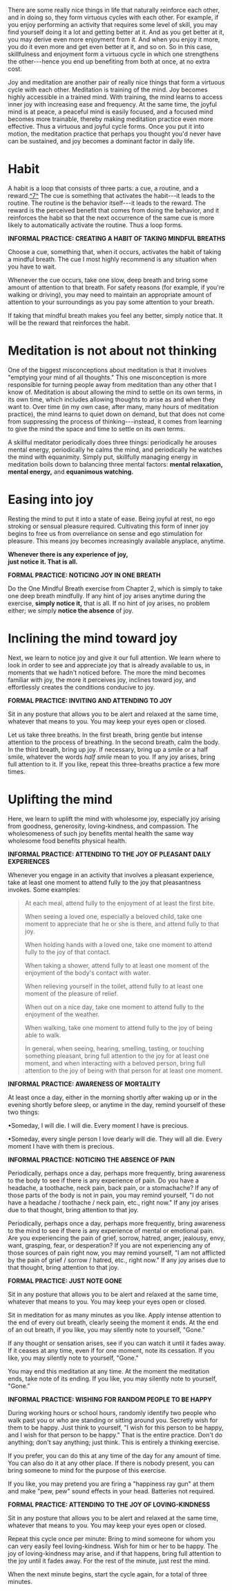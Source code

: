 There are some really nice things in life that naturally reinforce each
other, and in doing so, they form virtuous cycles with each other. For
example, if you enjoy performing an activity that requires some level of
skill, you may find yourself doing it a lot and getting better at it.
And as you get better at it, you may derive even more enjoyment from it.
And when you enjoy it more, you do it even more and get even better at
it, and so on. So in this case, skillfulness and enjoyment form a
virtuous cycle in which one strengthens the other---hence you end up
benefiting from both at once, at no extra cost.

Joy and meditation are another pair of really nice things that form a
virtuous cycle with each other. Meditation is training of the mind. Joy
becomes highly accessible in a trained mind. With training, the mind
learns to access inner joy with increasing ease and frequency. At the
same time, the joyful mind is at peace, a peaceful mind is easily
focused, and a focused mind becomes more trainable, thereby making
meditation practice even more effective. Thus a virtuous and joyful
cycle forms. Once you put it into motion, the meditation practice that
perhaps you thought you'd never have can be sustained, and joy becomes a
dominant factor in daily life.

# Habit

A habit is a loop that consists of three parts: a cue, a routine, and a
reward.[^7^](9780062378941_Notes.xhtml#ch2en7) The cue is something that
activates the habit---it leads to the routine. The routine is the
behavior itself---it leads to the reward. The reward is the perceived
benefit that comes from doing the behavior, and it reinforces the habit
so that the next occurrence of the same cue is more likely to
automatically activate the routine. Thus a loop forms.

**INFORMAL PRACTICE: CREATING A HABIT OF TAKING MINDFUL BREATHS**

Choose a cue, something that, when it occurs, activates the habit of
taking a mindful breath. The cue I most highly recommend is any
situation when you have to wait.

Whenever the cue occurs, take one slow, deep breath and bring some
amount of attention to that breath. For safety reasons (for example, if
you're walking or driving), you may need to maintain an appropriate
amount of attention to your surroundings as you pay some attention to
your breath.

If taking that mindful breath makes you feel any better, simply notice
that. It will be the reward that reinforces the habit.

# Meditation is not about not thinking

One of the biggest misconceptions about meditation is that it involves
"emptying your mind of all thoughts." This one misconception is more
responsible for turning people away from meditation than any other that
I know of. Meditation is about allowing the mind to settle on its own
terms, in its own time, which includes allowing thoughts to arise as and
when they want to. Over time (in my own case, after many, many hours of
meditation practice), the mind learns to quiet down on demand, but that
does not come from suppressing the process of thinking---instead, it
comes from learning to give the mind the space and time to settle on its
own terms.

A skillful meditator periodically does three things: periodically he
arouses mental energy, periodically he calms the mind, and periodically
he watches the mind with equanimity. Simply put, skillfully managing
energy in meditation boils down to balancing three mental
factors: **mental relaxation, mental energy,** and **equanimous
watching.**

# Easing into joy

Resting the mind to put it into a state of ease. Being joyful at rest,
no ego stroking or sensual pleasure required. Cultivating this form of
inner joy begins to free us from overreliance on sense and ego
stimulation for pleasure. This means joy becomes increasingly available
anyplace, anytime.

**Whenever there is any experience of joy,\
just notice it. That is all.**

**FORMAL PRACTICE: NOTICING JOY IN ONE BREATH**

Do the One Mindful Breath exercise from Chapter 2, which is simply to
take one deep breath mindfully. If any hint of joy arises anytime during
the exercise, **simply notice it,** that is all. If no hint of joy
arises, no problem either; we simply **notice the absence** of joy.

# Inclining the mind toward joy

Next, we learn to notice joy and give it our full attention. We learn
where to look in order to see and appreciate joy that is already
available to us, in moments that we hadn't noticed before. The more the
mind becomes familiar with joy, the more it perceives joy, inclines
toward joy, and effortlessly creates the conditions conducive to joy.

**FORMAL PRACTICE: INVITING AND ATTENDING TO JOY**

Sit in any posture that allows you to be alert and relaxed at the same
time, whatever that means to you. You may keep your eyes open or closed.

Let us take three breaths. In the first breath, bring gentle but intense
attention to the process of breathing. In the second breath, calm the
body. In the third breath, bring up joy. If necessary, bring up a smile
or a half smile, whatever the words *half smile* mean to you. If any joy
arises, bring full attention to it. If you like, repeat this
three-breaths practice a few more times.

# Uplifting the mind

Here, we learn to uplift the mind with wholesome joy, especially joy
arising from goodness, generosity, loving-kindness, and compassion. The
wholesomeness of such joy benefits mental health the same way wholesome
food benefits physical health.

**INFORMAL PRACTICE: ATTENDING TO THE JOY OF PLEASANT DAILY
EXPERIENCES**

Whenever you engage in an activity that involves a pleasant experience,
take at least one moment to attend fully to the joy that pleasantness
invokes. Some examples:

> At each meal, attend fully to the enjoyment of at least the first
> bite.
>
> When seeing a loved one, especially a beloved child, take one moment
> to appreciate that he or she is there, and attend fully to that joy.
>
> When holding hands with a loved one, take one moment to attend fully
> to the joy of that contact.
>
> When taking a shower, attend fully to at least one moment of the
> enjoyment of the body's contact with water.
>
> When relieving yourself in the toilet, attend fully to at least one
> moment of the pleasure of relief.
>
> When out on a nice day, take one moment to attend fully to the
> enjoyment of the weather.
>
> When walking, take one moment to attend fully to the joy of being able
> to walk.
>
> In general, when seeing, hearing, smelling, tasting, or touching
> something pleasant, bring full attention to the joy for at least one
> moment, and when interacting with a beloved person, bring full
> attention to the joy of being with that person for at least one
> moment.

**INFORMAL PRACTICE: AWARENESS OF MORTALITY**

At least once a day, either in the morning shortly after waking up or in
the evening shortly before sleep, or anytime in the day, remind yourself
of these two things:

•Someday, I will die. I will die. Every moment I have is precious.

•Someday, every single person I love dearly will die. They will all die.
Every moment I have with them is precious.

**INFORMAL PRACTICE: NOTICING THE ABSENCE OF PAIN**

Periodically, perhaps once a day, perhaps more frequently, bring
awareness to the body to see if there is any experience of pain. Do you
have a headache, a toothache, neck pain, back pain, or a stomachache? If
any of those parts of the body is not in pain, you may remind yourself,
"I do not have a headache / toothache / neck pain, etc., right now." If
any joy arises due to that thought, bring attention to that joy.

Periodically, perhaps once a day, perhaps more frequently, bring
awareness to the mind to see if there is any experience of mental or
emotional pain. Are you experiencing the pain of grief, sorrow, hatred,
anger, jealousy, envy, want, grasping, fear, or desperation? If you are
not experiencing any of those sources of pain right now, you may remind
yourself, "I am not afflicted by the pain of grief / sorrow / hatred,
etc., right now." If any joy arises due to that thought, bring attention
to that joy.

**FORMAL PRACTICE: JUST NOTE GONE**

Sit in any posture that allows you to be alert and relaxed at the same
time, whatever that means to you. You may keep your eyes open or closed.

Sit in meditation for as many minutes as you like. Apply intense
attention to the end of every out breath, clearly seeing the moment it
ends. At the end of an out breath, if you like, you may silently note to
yourself, "Gone."

If any thought or sensation arises, see if you can watch it until it
fades away. If it ceases at any time, even if for one moment, note its
cessation. If you like, you may silently note to yourself, "Gone."

You may end this meditation at any time. At the moment the meditation
ends, take note of its ending. If you like, you may silently note to
yourself, "Gone."

**INFORMAL PRACTICE: WISHING FOR RANDOM PEOPLE TO BE HAPPY**

During working hours or school hours, randomly identify two people who
walk past you or who are standing or sitting around you. Secretly wish
for them to be happy. Just think to yourself, "I wish for this person to
be happy, and I wish for that person to be happy." That is the entire
practice. Don't do anything; don't say anything; just think. This is
entirely a thinking exercise.

If you prefer, you can do this at any time of the day for any amount of
time. You can also do it at any other place. If there is nobody present,
you can bring someone to mind for the purpose of this exercise.

If you like, you may pretend you are firing a "happiness ray gun" at
them and make "pew, pew" sound effects in your head. Batteries not
required.

**FORMAL PRACTICE: ATTENDING TO THE JOY OF LOVING-KINDNESS**

Sit in any posture that allows you to be alert and relaxed at the same
time, whatever that means to you. You may keep your eyes open or closed.

Repeat this cycle once per minute: Bring to mind someone for whom you
can very easily feel loving-kindness. Wish for him or her to be happy.
The joy of loving-kindness may arise, and if that happens, bring full
attention to the joy until it fades away. For the rest of the minute,
just rest the mind.

When the next minute begins, start the cycle again, for a total of three
minutes.
